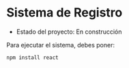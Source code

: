<h1>Sistema de Registro</h1>

- Estado del proyecto: En construcción 

Para ejecutar el sistema, debes poner:

```npm install react``` 
